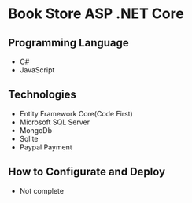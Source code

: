 # Book Store ASP .NET Core
## Programming Language
- C#
- JavaScript
## Technologies
- Entity Framework Core(Code First)
- Microsoft SQL Server
- MongoDb
- Sqlite
- Paypal Payment
## How to Configurate and Deploy
- Not complete